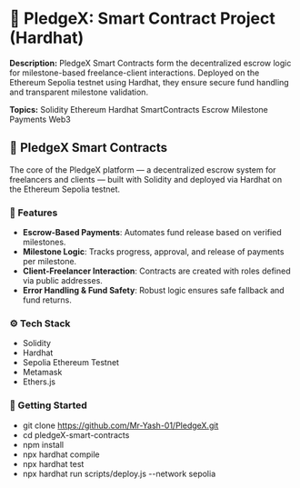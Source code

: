 # 📂 PledgeX: Smart Contract Project (Hardhat)

**Description:**
PledgeX Smart Contracts form the decentralized escrow logic for milestone-based freelance-client interactions. Deployed on the Ethereum Sepolia testnet using Hardhat, they ensure secure fund handling and transparent milestone validation.

**Topics:**
Solidity Ethereum Hardhat SmartContracts Escrow Milestone Payments Web3

## 🔐 PledgeX Smart Contracts

The core of the PledgeX platform — a decentralized escrow system for freelancers and clients — built with Solidity and deployed via Hardhat on the Ethereum Sepolia testnet.

### 🧠 Features
- **Escrow-Based Payments**: Automates fund release based on verified milestones.
- **Milestone Logic**: Tracks progress, approval, and release of payments per milestone.
- **Client-Freelancer Interaction**: Contracts are created with roles defined via public addresses.
- **Error Handling & Fund Safety**: Robust logic ensures safe fallback and fund returns.

### ⚙️ Tech Stack
- Solidity
- Hardhat
- Sepolia Ethereum Testnet
- Metamask
- Ethers.js

### 🚀 Getting Started

- git clone https://github.com/Mr-Yash-01/PledgeX.git
- cd pledgeX-smart-contracts
- npm install
- npx hardhat compile
- npx hardhat test
- npx hardhat run scripts/deploy.js --network sepolia
